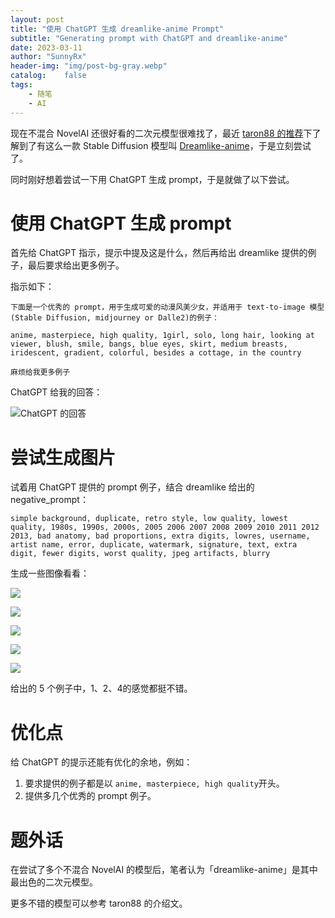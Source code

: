 ```yaml
---
layout: post
title: "使用 ChatGPT 生成 dreamlike-anime Prompt"
subtitle: "Generating prompt with ChatGPT and dreamlike-anime"
date: 2023-03-11
author: "SunnyRx"
header-img: "img/post-bg-gray.webp"
catalog:    false
tags:
    - 随笔
    - AI
---
```


现在不混合 NovelAI 还很好看的二次元模型很难找了，最近 [taron88 的推荐](https://twitter.com/taron32739087/status/1636757365310779394)下了解到了有这么一款 Stable Diffusion 模型叫 [Dreamlike-anime](https://huggingface.co/dreamlike-art/dreamlike-anime-1.0)，于是立刻尝试了。


同时刚好想着尝试一下用 ChatGPT 生成 prompt，于是就做了以下尝试。

# 使用 ChatGPT 生成 prompt

首先给 ChatGPT 指示，提示中提及这是什么，然后再给出 dreamlike 提供的例子，最后要求给出更多例子。

指示如下：

```
下面是一个优秀的 prompt，用于生成可爱的动漫风美少女，并适用于 text-to-image 模型 (Stable Diffusion, midjourney or Dalle2)的例子：

anime, masterpiece, high quality, 1girl, solo, long hair, looking at viewer, blush, smile, bangs, blue eyes, skirt, medium breasts, iridescent, gradient, colorful, besides a cottage, in the country

麻烦给我更多例子
```

ChatGPT 给我的回答：

![ChatGPT 的回答](https://raw.githubusercontent.com/SunnyRx/images/main/img/20231124215605.webp)


# 尝试生成图片

试着用 ChatGPT 提供的 prompt 例子，结合 dreamlike 给出的 negative_prompt：

```
simple background, duplicate, retro style, low quality, lowest quality, 1980s, 1990s, 2000s, 2005 2006 2007 2008 2009 2010 2011 2012 2013, bad anatomy, bad proportions, extra digits, lowres, username, artist name, error, duplicate, watermark, signature, text, extra digit, fewer digits, worst quality, jpeg artifacts, blurry
```

生成一些图像看看：

![](https://raw.githubusercontent.com/SunnyRx/images/main/img/20231124215731.webp)

![](https://raw.githubusercontent.com/SunnyRx/images/main/img/20231124215814.webp)

![](https://raw.githubusercontent.com/SunnyRx/images/main/img/20231124215917.webp)

![](https://raw.githubusercontent.com/SunnyRx/images/main/img/20231124215937.webp)

![](https://raw.githubusercontent.com/SunnyRx/images/main/img/20231124220002.webp)

给出的 5 个例子中，1、2、4的感觉都挺不错。

# 优化点

给 ChatGPT 的提示还能有优化的余地，例如：

1. 要求提供的例子都是以 `anime, masterpiece, high quality`开头。
2. 提供多几个优秀的 prompt 例子。

# 题外话

在尝试了多个不混合 NovelAI 的模型后，笔者认为「dreamlike-anime」是其中最出色的二次元模型。

更多不错的模型可以参考 taron88 的介绍文。
